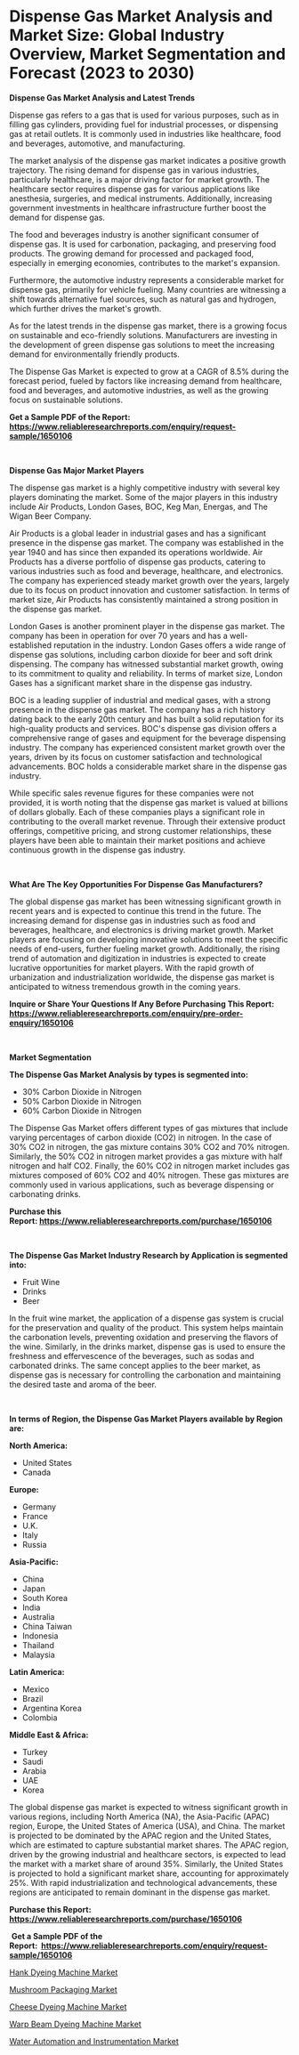 <p><h1>Dispense Gas Market Analysis and Market Size: Global Industry Overview, Market Segmentation and Forecast (2023 to 2030)</h1></p><p><strong>Dispense Gas Market Analysis and Latest Trends</strong></p>
<p><p>Dispense gas refers to a gas that is used for various purposes, such as in filling gas cylinders, providing fuel for industrial processes, or dispensing gas at retail outlets. It is commonly used in industries like healthcare, food and beverages, automotive, and manufacturing.</p><p>The market analysis of the dispense gas market indicates a positive growth trajectory. The rising demand for dispense gas in various industries, particularly healthcare, is a major driving factor for market growth. The healthcare sector requires dispense gas for various applications like anesthesia, surgeries, and medical instruments. Additionally, increasing government investments in healthcare infrastructure further boost the demand for dispense gas.</p><p>The food and beverages industry is another significant consumer of dispense gas. It is used for carbonation, packaging, and preserving food products. The growing demand for processed and packaged food, especially in emerging economies, contributes to the market's expansion.</p><p>Furthermore, the automotive industry represents a considerable market for dispense gas, primarily for vehicle fueling. Many countries are witnessing a shift towards alternative fuel sources, such as natural gas and hydrogen, which further drives the market's growth.</p><p>As for the latest trends in the dispense gas market, there is a growing focus on sustainable and eco-friendly solutions. Manufacturers are investing in the development of green dispense gas solutions to meet the increasing demand for environmentally friendly products.</p><p>The Dispense Gas Market is expected to grow at a CAGR of 8.5% during the forecast period, fueled by factors like increasing demand from healthcare, food and beverages, and automotive industries, as well as the growing focus on sustainable solutions.</p></p>
<p><strong>Get a Sample PDF of the Report:&nbsp; <a href="https://www.reliableresearchreports.com/enquiry/request-sample/1650106">https://www.reliableresearchreports.com/enquiry/request-sample/1650106</a></strong></p>
<p>&nbsp;</p>
<p><strong>Dispense Gas Major Market Players</strong></p>
<p><p>The dispense gas market is a highly competitive industry with several key players dominating the market. Some of the major players in this industry include Air Products, London Gases, BOC, Keg Man, Energas, and The Wigan Beer Company. </p><p>Air Products is a global leader in industrial gases and has a significant presence in the dispense gas market. The company was established in the year 1940 and has since then expanded its operations worldwide. Air Products has a diverse portfolio of dispense gas products, catering to various industries such as food and beverage, healthcare, and electronics. The company has experienced steady market growth over the years, largely due to its focus on product innovation and customer satisfaction. In terms of market size, Air Products has consistently maintained a strong position in the dispense gas market.</p><p>London Gases is another prominent player in the dispense gas market. The company has been in operation for over 70 years and has a well-established reputation in the industry. London Gases offers a wide range of dispense gas solutions, including carbon dioxide for beer and soft drink dispensing. The company has witnessed substantial market growth, owing to its commitment to quality and reliability. In terms of market size, London Gases has a significant market share in the dispense gas industry.</p><p>BOC is a leading supplier of industrial and medical gases, with a strong presence in the dispense gas market. The company has a rich history dating back to the early 20th century and has built a solid reputation for its high-quality products and services. BOC's dispense gas division offers a comprehensive range of gases and equipment for the beverage dispensing industry. The company has experienced consistent market growth over the years, driven by its focus on customer satisfaction and technological advancements. BOC holds a considerable market share in the dispense gas industry.</p><p>While specific sales revenue figures for these companies were not provided, it is worth noting that the dispense gas market is valued at billions of dollars globally. Each of these companies plays a significant role in contributing to the overall market revenue. Through their extensive product offerings, competitive pricing, and strong customer relationships, these players have been able to maintain their market positions and achieve continuous growth in the dispense gas industry.</p></p>
<p>&nbsp;</p>
<p><strong>What Are The Key Opportunities For Dispense Gas Manufacturers?</strong></p>
<p><p>The global dispense gas market has been witnessing significant growth in recent years and is expected to continue this trend in the future. The increasing demand for dispense gas in industries such as food and beverages, healthcare, and electronics is driving market growth. Market players are focusing on developing innovative solutions to meet the specific needs of end-users, further fueling market growth. Additionally, the rising trend of automation and digitization in industries is expected to create lucrative opportunities for market players. With the rapid growth of urbanization and industrialization worldwide, the dispense gas market is anticipated to witness tremendous growth in the coming years.</p></p>
<p><strong>Inquire or Share Your Questions If Any Before Purchasing This Report: <a href="https://www.reliableresearchreports.com/enquiry/pre-order-enquiry/1650106">https://www.reliableresearchreports.com/enquiry/pre-order-enquiry/1650106</a></strong></p>
<p>&nbsp;</p>
<p><strong>Market Segmentation</strong></p>
<p><strong>The Dispense Gas Market Analysis by types is segmented into:</strong></p>
<p><ul><li>30% Carbon Dioxide in Nitrogen</li><li>50% Carbon Dioxide in Nitrogen</li><li>60% Carbon Dioxide in Nitrogen</li></ul></p>
<p><p>The Dispense Gas Market offers different types of gas mixtures that include varying percentages of carbon dioxide (CO2) in nitrogen. In the case of 30% CO2 in nitrogen, the gas mixture contains 30% CO2 and 70% nitrogen. Similarly, the 50% CO2 in nitrogen market provides a gas mixture with half nitrogen and half CO2. Finally, the 60% CO2 in nitrogen market includes gas mixtures composed of 60% CO2 and 40% nitrogen. These gas mixtures are commonly used in various applications, such as beverage dispensing or carbonating drinks.</p></p>
<p><strong>Purchase this Report:&nbsp;<a href="https://www.reliableresearchreports.com/purchase/1650106">https://www.reliableresearchreports.com/purchase/1650106</a></strong></p>
<p>&nbsp;</p>
<p><strong>The Dispense Gas Market Industry Research by Application is segmented into:</strong></p>
<p><ul><li>Fruit Wine</li><li>Drinks</li><li>Beer</li></ul></p>
<p><p>In the fruit wine market, the application of a dispense gas system is crucial for the preservation and quality of the product. This system helps maintain the carbonation levels, preventing oxidation and preserving the flavors of the wine. Similarly, in the drinks market, dispense gas is used to ensure the freshness and effervescence of the beverages, such as sodas and carbonated drinks. The same concept applies to the beer market, as dispense gas is necessary for controlling the carbonation and maintaining the desired taste and aroma of the beer.</p></p>
<p>&nbsp;</p>
<p><strong>In terms of Region, the Dispense Gas Market Players available by Region are:</strong></p>
<p>
    <p> <strong> North America: </strong>
        <ul>
            <li>United States</li>
            <li>Canada</li>
        </ul>
        </p> 
    <p> <strong> Europe: </strong>
        <ul>
            <li>Germany</li>
            <li>France</li>
            <li>U.K.</li>
            <li>Italy</li>
            <li>Russia</li>
        </ul>
        </p> 
    <p> <strong> Asia-Pacific: </strong>
        <ul>
            <li>China</li>
            <li>Japan</li>
            <li>South Korea</li>
            <li>India</li>
            <li>Australia</li>
            <li>China Taiwan</li>
            <li>Indonesia</li>
            <li>Thailand</li>
            <li>Malaysia</li>
        </ul>
        </p> 
    <p> <strong> Latin America: </strong>
        <ul>
            <li>Mexico</li>
            <li>Brazil</li>
            <li>Argentina Korea</li>
            <li>Colombia</li>
        </ul>
        </p> 
    <p> <strong> Middle East & Africa: </strong>
        <ul>
            <li>Turkey</li>
            <li>Saudi</li>
            <li>Arabia</li>
            <li>UAE</li>
            <li>Korea</li>
        </ul>
    </p>
    </p>
<p><p>The global dispense gas market is expected to witness significant growth in various regions, including North America (NA), the Asia-Pacific (APAC) region, Europe, the United States of America (USA), and China. The market is projected to be dominated by the APAC region and the United States, which are estimated to capture substantial market shares. The APAC region, driven by the growing industrial and healthcare sectors, is expected to lead the market with a market share of around 35%. Similarly, the United States is projected to hold a significant market share, accounting for approximately 25%. With rapid industrialization and technological advancements, these regions are anticipated to remain dominant in the dispense gas market.</p></p>
<p><strong>Purchase this Report: <a href="https://www.reliableresearchreports.com/purchase/1650106">https://www.reliableresearchreports.com/purchase/1650106</a></strong></p>
<p>&nbsp;<strong>Get a Sample PDF of the Report:&nbsp;&nbsp;<a href="https://www.reliableresearchreports.com/enquiry/request-sample/1650106">https://www.reliableresearchreports.com/enquiry/request-sample/1650106</a></strong></p>
<p><strong></strong></p>
<p><p><a href="https://medium.com/@sake.use.loan/hank-dyeing-machine-market-furnishes-information-on-market-share-market-trends-and-market-growth-fdc3357eec3d">Hank Dyeing Machine Market</a></p><p><a href="https://github.com/melchekhinf/Market-Research-Report-List-1/blob/main/mushroom-packaging-market.md">Mushroom Packaging Market</a></p><p><a href="https://medium.com/@melt.scale.beast/cheese-dyeing-machine-market-size-market-outlook-and-market-forecast-2023-to-2030-2c6fe3cd2fa1">Cheese Dyeing Machine Market</a></p><p><a href="https://medium.com/@clock.fund.arm/warp-beam-dyeing-machine-market-comprehensive-assessment-by-type-application-and-geography-bff398366d05">Warp Beam Dyeing Machine Market</a></p><p><a href="https://github.com/sndrkn/Market-Research-Report-List-1/blob/main/water-automation-and-instrumentation-market.md">Water Automation and Instrumentation Market</a></p></p>